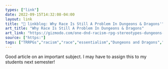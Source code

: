 ```yaml
---
types: ["link"]
date: 2022-09-15T14:32:08-04:00
layout: link
title: "🔗 linkblog: Why Race Is Still A Problem In Dungeons & Dragons'"
art_title: "Why Race Is Still A Problem In Dungeons & Dragons"
art_link: "https://gizmodo.com/one-dnd-racism-rpg-stereotypes-dungeons-dragons-wotc-1849531852"
source: ["https:"]
tags: ["TRRPGs","racism","race","essentialism","Dungeons and Dragons","LIS 618"]
---
```

Good article on an important subject. I may have to assign this to my students next semester!
 
